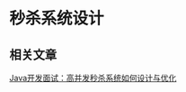 # 秒杀系统设计

## 相关文章

[Java开发面试：高并发秒杀系统如何设计与优化](https://blog.csdn.net/CSDN_Terence/article/details/77744042)